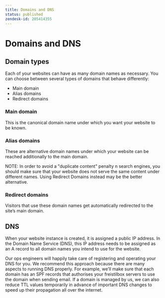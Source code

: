```yaml
---
title: Domains and DNS
status: published
zendesk-id: 205414355
---
```


# Domains and DNS

## Domain types

Each of your websites can have as many domain names as necessary. You can choose
between several types of domains that behave differently:

* Main domain
* Alias domains
* Redirect domains

### Main domain

This is the canonical domain name under which you want your website to be known.

### Alias domains

These are alternative domain names under which your website can be reached
additionally to the main domain.

NOTE: In order to avoid a "duplicate content" penalty n search engines, you
should make sure that your website does not serve the same content under
different names. Using Redirect Domains instead may be the better alternative.

### Redirect domains

Visitors that use these domain names get automatically redirected to the site’s
main domain.

## DNS

When your website instance is created, it is assigned a public IP address. In
the Domain Name Service (DNS), this IP address needs to be assigned as an A
record to all domain names you intend to use for the website.

Our ops engineers will happily take care of registering and operating your DNS
for you. We recommend this approach because there are many aspects to running
DNS properly. For example, we’ll make sure that each domain has an SPF records
that authorises your freistilbox servers to use the domain when sending email.
If a domain is managed by us, we can also reduce TTL values temporarily in
advance of important DNS changes to speed up their propagation all over the
internet.
